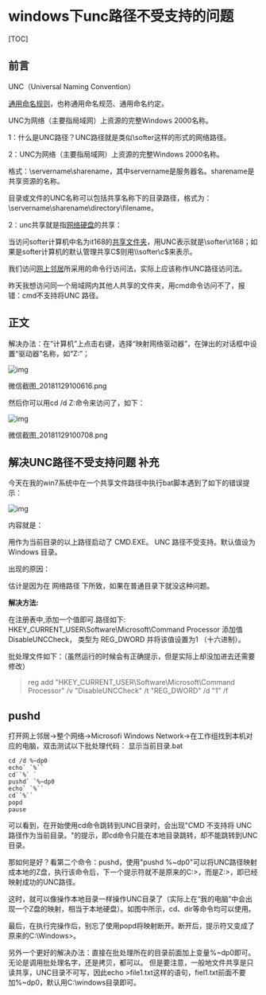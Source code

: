 # windows下unc路径不受支持的问题

[TOC]

## 前言

UNC（Universal Naming Convention）

[通用命名规则](https://baike.baidu.com/item/通用命名规则/4356637)，也称通用命名规范、通用命名约定。

UNC为网络（主要指局域网）上资源的完整Windows 2000名称。

1：什么是UNC路径？UNC路径就是类似\\softer这样的形式的网络路径。

2：UNC为网络（主要指局域网）上资源的完整Windows 2000名称。

格式：\\servername\sharename，其中servername是服务器名。sharename是共享资源的名称。

目录或文件的UNC名称可以包括共享名称下的目录路径，格式为：\\servername\sharename\directory\filename。

2：unc共享就是指[网络硬盘](https://baike.baidu.com/item/网络硬盘)的共享：

当访问softer计算机中名为it168的[共享文件夹](https://baike.baidu.com/item/共享文件夹)，用UNC表示就是\\softer\it168；如果是softer计算机的默认管理共享C$则用\\softer\c$来表示。

我们访问[网上邻居](https://baike.baidu.com/item/网上邻居)所采用的命令行访问法，实际上应该称作UNC路径访问法。





昨天我想访问同一个局域网内其他人共享的文件夹，用cmd命令访问不了，报错：cmd不支持将UNC 路径。



## 正文

解决办法：在“计算机”上点击右键，选择“映射网络驱动器”，在弹出的对话框中设置“驱动器”名称，如“Z:”；



![img](https://upload-images.jianshu.io/upload_images/15182918-5deafa63f3774669.png?imageMogr2/auto-orient/strip|imageView2/2/w/628/format/webp)

微信截图_20181129100616.png

然后你可以用cd /d Z:命令来访问了，如下：



![img](https://upload-images.jianshu.io/upload_images/15182918-2a324e6070cd4519.png?imageMogr2/auto-orient/strip|imageView2/2/w/677/format/webp)

微信截图_20181129100708.png





## 解决UNC路径不受支持问题 补充

今天在我的win7系统中在一个共享文件路径中执行bat脚本遇到了如下的错误提示：

![img](https://img.jbzj.com/file_images/article/201809/20180907170428.png)

内容就是：

用作为当前目录的以上路径启动了 CMD.EXE。 UNC 路径不受支持。默认值设为 Windows 目录。

出现的原因：

估计是因为在 网络路径 下所致，如果在普通目录下就没这种问题。

**解决方法:**

在注册表中,添加一个值即可.路径如下:
HKEY_CURRENT_USER\Software\Microsoft\Command Processor
添加值 DisableUNCCheck， 类型为 REG_DWORD 并将该值设置为1 （十六进制）。

批处理文件如下：（虽然运行的时候会有正确提示，但是实际上却没加进去还需要修改）

> reg add "HKEY_CURRENT_USER\Software\Microsoft\Command Processor" /v "DisableUNCCheck" /t "REG_DWORD" /d "1" /f



## pushd

打开网上邻居→整个网络→Microsofi Windows Network→在工作组找到本机对应的电脑，双击测试以下批处理代码：
显示当前目录.bat

```
cd /d %~dp0
echo` `%``
cd``%` `
pushd` `%~dp0
echo` `%``
cd``%``
popd
pause
```


可以看到，在开始使用cd命令跳转到UNC目录时，会出现"CMD 不支持将 UNC 路径作为当前目录。"的提示，即cd命令只能在本地目录跳转，却不能跳转到UNC目录。

那如何是好？看第二个命令：pushd，使用"pushd %~dp0"可以将UNC路径映射成本地的Z盘，执行该命令后，下一个提示符就不是原来的C:\>，而是Z:\>，即已经映射成功的UNC路径。

这时，就可以像操作本地目录一样操作UNC目录了（实际上在“我的电脑”中会出现一个Z盘的映射，相当于本地硬盘）。如图中所示，cd、dir等命令均可以使用。

最后，在执行完操作后，别忘了使用popd将映射断开。断开后，提示符又变成了原来的C:\Windows>。

另外一个更好的解决办法：直接在批处理所在的目录前面加上变量%~dp0即可。无论是调用批处理名字，还是拷贝，都可以。
但是要注意，一般地文件共享是只读共享，UNC目录不可写，因此echo >file1.txt这样的语句，fiel1.txt前面不要加%~dp0，默认用C:\windows目录即可。